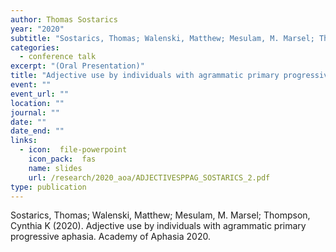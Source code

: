 ```yaml
---
author: Thomas Sostarics
year: "2020"
subtitle: "Sostarics, Thomas; Walenski, Matthew; Mesulam, M. Marsel; Thompson, Cynthia K."
categories:
  - conference talk
excerpt: "(Oral Presentation)"
title: "Adjective use by individuals with agrammatic primary progressive aphasia"
event: ""
event_url: ""
location: ""
journal: ""
date: ""
date_end: ""
links:
  - icon:  file-powerpoint
    icon_pack:  fas
    name: slides
    url: /research/2020_aoa/ADJECTIVESPPAG_SOSTARICS_2.pdf
type: publication
---
```


Sostarics, Thomas; Walenski, Matthew; Mesulam, M. Marsel; Thompson, Cynthia K (2020). Adjective use by individuals with agrammatic primary progressive aphasia. Academy of Aphasia 2020.
